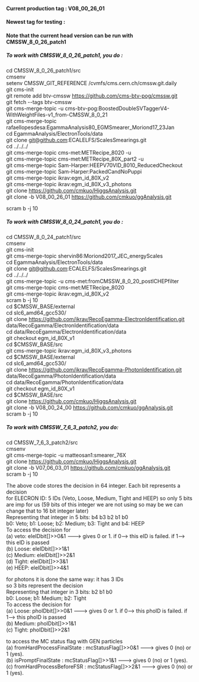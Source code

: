 #### Current production tag : V08_00_26_01
#### Newest tag for testing : 
#### Note that the current head version can be run with CMSSW_8_0_26_patch1

##### To work with CMSSW_8_0_26_patch1, you do :
cd CMSSW_8_0_26_patch1/src <br>
cmsenv <br>
setenv CMSSW_GIT_REFERENCE /cvmfs/cms.cern.ch/cmssw.git.daily <br>
git cms-init <br>
git remote add btv-cmssw https://github.com/cms-btv-pog/cmssw.git <br>
git fetch --tags btv-cmssw <br>
git cms-merge-topic -u cms-btv-pog:BoostedDoubleSVTaggerV4-WithWeightFiles-v1_from-CMSSW_8_0_21 <br>
git cms-merge-topic rafaellopesdesa:EgammaAnalysis80_EGMSmearer_Moriond17_23Jan <br>
cd EgammaAnalysis/ElectronTools/data <br>
git clone git@github.com:ECALELFS/ScalesSmearings.git <br>
cd ../../../ <br>
git cms-merge-topic cms-met:METRecipe_8020 -u <br>
git cms-merge-topic cms-met:METRecipe_80X_part2 -u <br>
git cms-merge-topic Sam-Harper:HEEPV70VID_8010_ReducedCheckout <br>
git cms-merge-topic Sam-Harper:PackedCandNoPuppi <br>
git cms-merge-topic ikrav:egm_id_80X_v2 <br>
git cms-merge-topic ikrav:egm_id_80X_v3_photons <br>
git clone https://github.com/cmkuo/HiggsAnalysis.git <br>
git clone -b V08_00_26_01 https://github.com/cmkuo/ggAnalysis.git <br>

scram b -j 10 <br>

##### To work with CMSSW_8_0_24_patch1, you do :
cd CMSSW_8_0_24_patch1/src <br>
cmsenv <br>
git cms-init <br>
git cms-merge-topic shervin86:Moriond2017_JEC_energyScales <br>
cd EgammaAnalysis/ElectronTools/data <br>
git clone git@github.com:ECALELFS/ScalesSmearings.git <br>
cd ../../../ <br>
git cms-merge-topic -u cms-met:fromCMSSW_8_0_20_postICHEPfilter <br>
git cms-merge-topic cms-met:METRecipe_8020 <br>
git cms-merge-topic ikrav:egm_id_80X_v2 <br>
scram b -j 10 <br>
cd $CMSSW_BASE/external <br>
cd slc6_amd64_gcc530/ <br>
git clone https://github.com/ikrav/RecoEgamma-ElectronIdentification.git data/RecoEgamma/ElectronIdentification/data <br>
cd data/RecoEgamma/ElectronIdentification/data <br>
git checkout egm_id_80X_v1 <br>
cd $CMSSW_BASE/src <br>
git cms-merge-topic ikrav:egm_id_80X_v3_photons <br>
cd $CMSSW_BASE/external <br>
cd slc6_amd64_gcc530/ <br>
git clone https://github.com/ikrav/RecoEgamma-PhotonIdentification.git data/RecoEgamma/PhotonIdentification/data <br>
cd data/RecoEgamma/PhotonIdentification/data <br>
git checkout egm_id_80X_v1 <br>
cd $CMSSW_BASE/src <br>
git clone https://github.com/cmkuo/HiggsAnalysis.git <br>
git clone -b V08_00_24_00 https://github.com/cmkuo/ggAnalysis.git <br>
scram b -j 10 <br>

##### To work with CMSSW_7_6_3_patch2, you do:
cd CMSSW_7_6_3_patch2/src <br>
cmsenv <br>
git cms-merge-topic -u matteosan1:smearer_76X <br>
git clone https://github.com/cmkuo/HiggsAnalysis.git <br>
git clone -b V07_06_03_01 https://github.com/cmkuo/ggAnalysis.git <br>
scram b -j 10 <br>

The above code stores the decision in 64 integer. Each bit represents a decision<br>
for ELECRON ID: 5 IDs (Veto, Loose, Medium, Tight and HEEP) so only 5 bits are imp for us (59 bits of this integer  we are not using so may be we can change that to 16 bit integer later)<br>
Representing that integer in 5 bits: b4 b3 b2 b1 b0<br>
b0: Veto; b1: Loose; b2: Medium; b3: Tight and b4: HEEP<br>
To access the decision for <br>
(a) veto: eleIDbit[]>>0&1 ---> gives 0 or 1. if 0--> this eID is failed. if 1--> this eID is passed<br>
(b) Loose: eleIDbit[]>>1&1<br>
(c) Medium: eleIDbit[]>>2&1<br>
(d) Tight: eleIDbit[]>>3&1<br>
(e) HEEP: eleIDbit[]>>4&1<br>

for photons it is done the same way: it has 3 IDs<br>
so 3 bits represent the decision<br>
Representing that integer in 3 bits:  b2 b1 b0<br>
b0: Loose; b1: Medium; b2: Tight<br>
To access the decision for <br>
(a) Loose: phoIDbit[]>>0&1 ---> gives 0 or 1. if 0--> this phoID is failed. if 1--> this phoID is passed<br>
(b) Medium: phoIDbit[]>>1&1<br>
(c) Tight: phoIDbit[]>>2&1<br>

to access the MC status flag with GEN particles <br>
(a) fromHardProcessFinalState : mcStatusFlag[]>>0&1 ---> gives 0 (no) or 1 (yes). <br>
(b) isPromptFinalState        : mcStatusFlag[]>>1&1 ---> gives 0 (no) or 1 (yes). <br>
(c) fromHardProcessBeforeFSR  : mcStatusFlag[]>>2&1 ---> gives 0 (no) or 1 (yes). <br>

